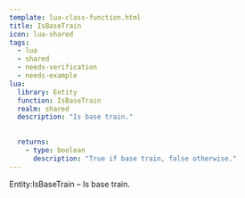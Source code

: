 ```yaml
---
template: lua-class-function.html
title: IsBaseTrain
icon: lua-shared
tags:
  - lua
  - shared
  - needs-verification
  - needs-example
lua:
  library: Entity
  function: IsBaseTrain
  realm: shared
  description: "Is base train."
  
  
  returns:
    - type: boolean
      description: "True if base train, false otherwise."
---
```


<div class="lua__search__keywords">
Entity:IsBaseTrain &#x2013; Is base train.
</div>
